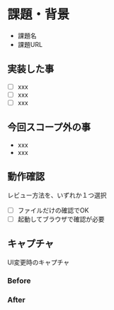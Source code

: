 # 課題・背景

- 課題名
- 課題URL

## 実装した事

- [ ] xxx
- [ ] xxx
- [ ] xxx

## 今回スコープ外の事

- xxx
- xxx

## 動作確認

レビュー方法を、いずれか１つ選択

- [ ] ファイルだけの確認でOK
- [ ] 起動してブラウザで確認が必要

## キャプチャ

UI変更時のキャプチャ

### Before

### After
